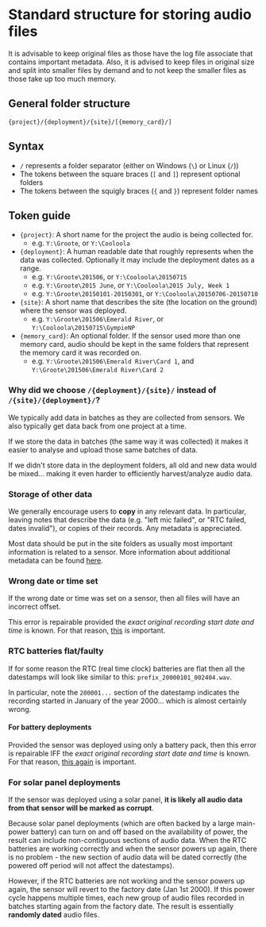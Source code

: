 # Standard structure for storing audio files

It is advisable to keep original files as those have the log file associate
that contains important metadata. Also, it is advised to keep files in original
size and split into smaller files by demand and to not keep the smaller files
as those take up too much memory.

## General folder structure

`{project}/{deployment}/{site}/[{memory_card}/]`

## Syntax

- `/` represents a folder separator (either on Windows (`\`) or Linux (`/`))
- The tokens between the square braces (`[` and `]`) represent optional folders
- The tokens between the squigly braces (`{` and `}`) represent folder names

## Token guide

- `{project}`: A short name for the project the audio is being collected for.
  - e.g. `Y:\Groote`, or `Y:\Cooloola`
- `{deployment}`: A human readable date that roughly represents when the data
was collected. Optionally it may include the deployment dates as a range.
  - e.g.  `Y:\Groote\201506`, or `Y:\Cooloola\20150715`
  - e.g.  `Y:\Groote\2015 June`, or `Y:\Cooloola\2015 July, Week 1`
  - e.g.  `Y:\Groote\20150101-20150301`, or `Y:\Cooloola\20150706-20150710`
- `{site}`: A short name that describes the site (the location on the ground)
where the sensor was deployed.
  - e.g. `Y:\Groote\201506\Emerald River`, or `Y:\Cooloola\20150715\GympieNP`
- `{memory_card}`: An optional folder. If the sensor used more than one memory
card, audio should be kept in the same folders that represent the memory card it
was recorded on.
  - e.g. `Y:\Groote\201506\Emerald River\Card 1`, and `Y:\Groote\201506\Emerald River\Card 2`

### Why did we choose `/{deployment}/{site}/` instead of `/{site}/{deployment}/`?

We typically add data in batches as they are collected from sensors. We also
typically get data back from one project at a time.

If we store the data in batches (the same way it was collected) it makes it
easier to analyse and upload those same batches of data.

If we didn't store data in the deployment folders, all old and new data would
be mixed... making it even harder to efficiently harvest/analyze audio data.

### Storage of other data

We generally encourage users to **copy** in any relevant data. In particular,
leaving notes that describe the data (e.g. "left mic failed", or "RTC failed,
dates invalid"), or copies of their records. Any metadata is appreciated.

Most data should be put in the site folders as usually most important
information is related to a sensor. More information about additional metadata can be found [here](./field_data.md#additional-metadata).

### Wrong date or time set

If the wrong date or time was set on a sensor, then all files will have an
incorrect offset.

This error is repairable provided the
_exact original recording start date and time_ is known. For that reason, [this](./field_data.md#The+date+and+time+to+use) is important.

### RTC batteries flat/faulty

If for some reason the RTC (real time clock) batteries are flat then all the
datestamps will look like similar to this: `prefix_20000101_002404.wav`.

In particular, note the `200001...` section of the datestamp indicates the
recording started in January of the year 2000... which is almost certainly wrong.

#### For battery deployments

Provided the sensor was deployed using only a battery pack, then this error is
repairable IFF the _exact original recording start date and time_ is known. For
that reason, [this again](./field_data.md#The+date+and+time+to+use) is important.

### For solar panel deployments

If the sensor was deployed using a solar panel, **it is likely all audio data
from that sensor will be marked as corrupt**.

Because solar panel deployments (which are often backed by a large main-power
battery) can turn on and off based on the availability of power, the result can
include non-contiguous sections of audio data. When the RTC batteries are
working correctly and when the sensor powers up again, there is no problem - the
new section of audio data will be dated correctly (the powered off period will
not affect the datestamps).

However, if the RTC batteries are not working and the sensor powers up again,
the sensor will revert to the factory date (Jan 1st 2000). If this power cycle
happens multiple times, each new group of audio files recorded in batches
starting again from the factory date. The result is essentially **randomly dated**
 audio files.
